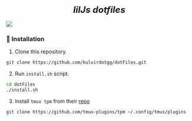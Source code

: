 <h2 align="center">
    <b style="font-size:24px;line-height:24px;vertical-align:middle;">
        <i>lilJs dotfiles</i>
    </b>
</h2>

![](./assets/)

### 🚀 Installation

1. Clone this repository.

```sh
git clone https://github.com/kulvirdotgg/dotFiles.git
```

2. Run `install.sh` script.

```sh
cd dotFiles
./install.sh
```

3. Install `tmux tpm` from their [repo](https://github.com/tmux-plugins/tpm)
```sh
git clone https://github.com/tmux-plugins/tpm ~/.config/tmux/plugins
```
